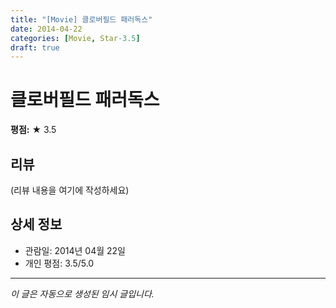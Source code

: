```yaml
---
title: "[Movie] 클로버필드 패러독스"
date: 2014-04-22
categories: [Movie, Star-3.5]
draft: true
---
```


# 클로버필드 패러독스

**평점:** ★ 3.5

## 리뷰

(리뷰 내용을 여기에 작성하세요)

## 상세 정보

- 관람일: 2014년 04월 22일
- 개인 평점: 3.5/5.0

---

*이 글은 자동으로 생성된 임시 글입니다.*

